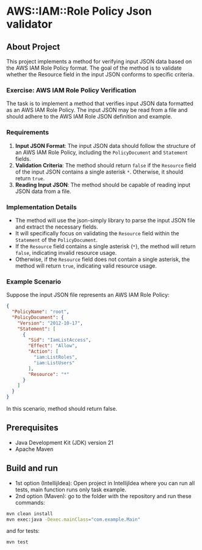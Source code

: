 # AWS::IAM::Role Policy Json validator

## About Project

This project implements a method for verifying input JSON data based on the AWS IAM Role Policy format. The goal of the method is to validate whether the Resource field in the input JSON conforms to specific criteria.

### Exercise: AWS IAM Role Policy Verification

The task is to implement a method that verifies input JSON data formatted as an AWS IAM Role Policy. The input JSON may be read from a file and should adhere to the AWS IAM Role JSON definition and example.

### Requirements

1. **Input JSON Format**: The input JSON data should follow the structure of an AWS IAM Role Policy, including the `PolicyDocument` and `Statement` fields.
2. **Validation Criteria**: The method should return `false` if the `Resource` field of the input JSON contains a single asterisk `*`. Otherwise, it should return `true`.
3. **Reading Input JSON**: The method should be capable of reading input JSON data from a file.

### Implementation Details

- The method will use the json-simply library to parse the input JSON file and extract the necessary fields.
- It will specifically focus on validating the `Resource` field within the `Statement` of the `PolicyDocument`.
- If the `Resource` field contains a single asterisk (`*`), the method will return `false`, indicating invalid resource usage.
- Otherwise, if the `Resource` field does not contain a single asterisk, the method will return `true`, indicating valid resource usage.

### Example Scenario

Suppose the input JSON file represents an AWS IAM Role Policy:

```json
{
  "PolicyName": "root",
  "PolicyDocument": {
    "Version": "2012-10-17",
    "Statement": [
      {
        "Sid": "IamListAccess",
        "Effect": "Allow",
        "Action": [
          "iam:ListRoles",
          "iam:ListUsers"
        ],
        "Resource": "*"
      }
    ]
  }
}
```

In this scenario, method should return false.


## Prerequisites
- Java Development Kit (JDK) version 21
- Apache Maven

## Build and run
- 1st option (IntellijIdea): Open project in IntellijIdea where you can run all tests, main function runs only task example.
- 2nd option (Maven): go to the folder with the repository and run these commands:
```bash
mvn clean install
mvn exec:java -Dexec.mainClass="com.example.Main"
```
and for tests:
```bash
mvn test
```
